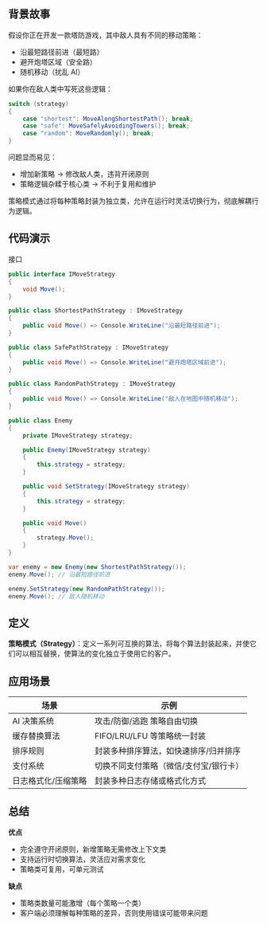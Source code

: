 ## 背景故事

假设你正在开发一款塔防游戏，其中敌人具有不同的移动策略：

- 沿最短路径前进（最短路）
- 避开炮塔区域（安全路）
- 随机移动（扰乱 AI）

如果你在敌人类中写死这些逻辑：

```cs
switch (strategy)
{
    case "shortest": MoveAlongShortestPath(); break;
    case "safe": MoveSafelyAvoidingTowers(); break;
    case "random": MoveRandomly(); break;
}
```

问题显而易见：

- 增加新策略 → 修改敌人类，违背开闭原则
- 策略逻辑杂糅于核心类 → 不利于复用和维护

策略模式通过将每种策略封装为独立类，允许在运行时灵活切换行为，彻底解耦行为逻辑。

## 代码演示

接口

```cs
public interface IMoveStrategy
{
    void Move();
}
```

```cs
public class ShortestPathStrategy : IMoveStrategy
{
    public void Move() => Console.WriteLine("沿最短路径前进");
}

public class SafePathStrategy : IMoveStrategy
{
    public void Move() => Console.WriteLine("避开炮塔区域前进");
}

public class RandomPathStrategy : IMoveStrategy
{
    public void Move() => Console.WriteLine("敌人在地图中随机移动");
}
```

```cs
public class Enemy
{
    private IMoveStrategy strategy;

    public Enemy(IMoveStrategy strategy)
    {
        this.strategy = strategy;
    }

    public void SetStrategy(IMoveStrategy strategy)
    {
        this.strategy = strategy;
    }

    public void Move()
    {
        strategy.Move();
    }
}
```

```cs
var enemy = new Enemy(new ShortestPathStrategy());
enemy.Move(); // 沿最短路径前进

enemy.SetStrategy(new RandomPathStrategy());
enemy.Move(); // 敌人随机移动
```

## 定义

**策略模式（Strategy）**：定义一系列可互换的算法，将每个算法封装起来，并使它们可以相互替换，使算法的变化独立于使用它的客户。

<import filepath="./UML/21.puml" />

## 应用场景

|场景|示例|
|---|---|
|AI 决策系统|攻击/防御/逃跑 策略自由切换|
|缓存替换算法|FIFO/LRU/LFU 等策略统一封装|
|排序规则|封装多种排序算法，如快速排序/归并排序|
|支付系统|切换不同支付策略（微信/支付宝/银行卡）|
|日志格式化/压缩策略|封装多种日志存储或格式化方式|

## 总结

**优点**

- 完全遵守开闭原则，新增策略无需修改上下文类
- 支持运行时切换算法，灵活应对需求变化
- 策略类可复用，可单元测试

**缺点**

- 策略类数量可能激增（每个策略一个类）
- 客户端必须理解每种策略的差异，否则使用错误可能带来问题